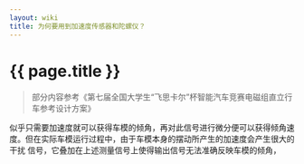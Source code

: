 ```yaml
---
layout: wiki
title: 为何要用到加速度传感器和陀螺仪？
---
```


# {{ page.title }}

> 部分内容参考《第七届全国大学生“飞思卡尔”杯智能汽车竞赛电磁组直立行车参考设计方案》

似乎只需要加速度就可以获得车模的倾角，再对此信号进行微分便可以获得倾角速
度。但在实际车模运行过程中，由于车模本身的摆动所产生的加速度会产生很大的干扰
信号，它叠加在上述测量信号上使得输出信号无法准确反映车模的倾角，